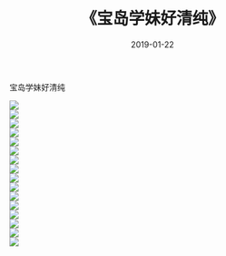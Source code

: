 ﻿---
layout: post
title:  《宝岛学妹好清纯》
date:   2019-01-22
img: http://pic.660000.xyz/1:down/唯美/2019/宝岛学妹好清纯/000.jpg
categories: [美女, 清纯, 唯美]
---

宝岛学妹好清纯

  ![](http://pic.660000.xyz/1:down/唯美/2019/宝岛学妹好清纯/001.jpg) <br> ![](http://pic.660000.xyz/1:down/唯美/2019/宝岛学妹好清纯/002.jpg) <br> ![](http://pic.660000.xyz/1:down/唯美/2019/宝岛学妹好清纯/003.jpg) <br> ![](http://pic.660000.xyz/1:down/唯美/2019/宝岛学妹好清纯/004.jpg) <br> ![](http://pic.660000.xyz/1:down/唯美/2019/宝岛学妹好清纯/005.jpg) <br> ![](http://pic.660000.xyz/1:down/唯美/2019/宝岛学妹好清纯/006.jpg) <br> ![](http://pic.660000.xyz/1:down/唯美/2019/宝岛学妹好清纯/007.jpg) <br> ![](http://pic.660000.xyz/1:down/唯美/2019/宝岛学妹好清纯/008.jpg) <br> ![](http://pic.660000.xyz/1:down/唯美/2019/宝岛学妹好清纯/009.jpg) <br> ![](http://pic.660000.xyz/1:down/唯美/2019/宝岛学妹好清纯/010.jpg) <br> ![](http://pic.660000.xyz/1:down/唯美/2019/宝岛学妹好清纯/011.jpg) <br> ![](http://pic.660000.xyz/1:down/唯美/2019/宝岛学妹好清纯/012.jpg) <br> ![](http://pic.660000.xyz/1:down/唯美/2019/宝岛学妹好清纯/013.jpg) <br> ![](http://pic.660000.xyz/1:down/唯美/2019/宝岛学妹好清纯/014.jpg) <br> ![](http://pic.660000.xyz/1:down/唯美/2019/宝岛学妹好清纯/015.jpg) <br> ![](http://pic.660000.xyz/1:down/唯美/2019/宝岛学妹好清纯/016.jpg) <br>